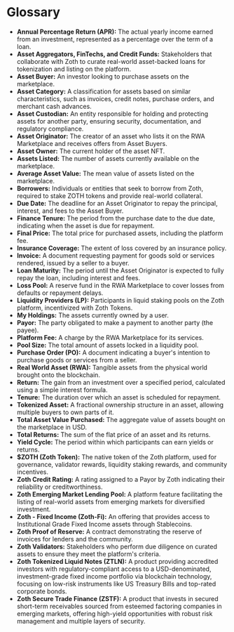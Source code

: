 # Glossary

* **Annual Percentage Return (APR):** The actual yearly income earned from an investment, represented as a percentage over the term of a loan.
* **Asset Aggregators, FinTechs, and Credit Funds:** Stakeholders that collaborate with Zoth to curate real-world asset-backed loans for tokenization and listing on the platform.
* **Asset Buyer:** An investor looking to purchase assets on the marketplace.
* **Asset Category:** A classification for assets based on similar characteristics, such as invoices, credit notes, purchase orders, and merchant cash advances.
* **Asset Custodian:** An entity responsible for holding and protecting assets for another party, ensuring security, documentation, and regulatory compliance.
* **Asset Originator:** The creator of an asset who lists it on the RWA Marketplace and receives offers from Asset Buyers.
* **Asset Owner:** The current holder of the asset NFT.
* **Assets Listed:** The number of assets currently available on the marketplace.
* **Average Asset Value:** The mean value of assets listed on the marketplace.
* **Borrowers:** Individuals or entities that seek to borrow from Zoth, required to stake ZOTH tokens and provide real-world collateral.
* **Due Date:** The deadline for an Asset Originator to repay the principal, interest, and fees to the Asset Buyer.
* **Finance Tenure:** The period from the purchase date to the due date, indicating when the asset is due for repayment.
* **Final Price:** The total price for purchased assets, including the platform fee.
* **Insurance Coverage:** The extent of loss covered by an insurance policy.
* **Invoice:** A document requesting payment for goods sold or services rendered, issued by a seller to a buyer.
* **Loan Maturity:** The period until the Asset Originator is expected to fully repay the loan, including interest and fees.
* **Loss Pool:** A reserve fund in the RWA Marketplace to cover losses from defaults or repayment delays.
* **Liquidity Providers (LP):** Participants in liquid staking pools on the Zoth platform, incentivized with Zoth Tokens.
* **My Holdings:** The assets currently owned by a user.
* **Payor:** The party obligated to make a payment to another party (the payee).
* **Platform Fee:** A charge by the RWA Marketplace for its services.
* **Pool Size:** The total amount of assets locked in a liquidity pool.
* **Purchase Order (PO):** A document indicating a buyer's intention to purchase goods or services from a seller.
* **Real World Asset (RWA):** Tangible assets from the physical world brought onto the blockchain.
* **Return:** The gain from an investment over a specified period, calculated using a simple interest formula.
* **Tenure:** The duration over which an asset is scheduled for repayment.
* **Tokenized Asset:** A fractional ownership structure in an asset, allowing multiple buyers to own parts of it.
* **Total Asset Value Purchased:** The aggregate value of assets bought on the marketplace in USD.
* **Total Returns:** The sum of the flat price of an asset and its returns.
* **Yield Cycle:** The period within which participants can earn yields or returns.
* **$ZOTH (Zoth Token):** The native token of the Zoth platform, used for governance, validator rewards, liquidity staking rewards, and community incentives.
* **Zoth Credit Rating:** A rating assigned to a Payor by Zoth indicating their reliability or creditworthiness.
* **Zoth Emerging Market Lending Pool:** A platform feature facilitating the listing of real-world assets from emerging markets for diversified investment.
* **Zoth - Fixed Income (Zoth-Fi):** An offering that provides access to Institutional Grade Fixed Income assets through Stablecoins.
* **Zoth Proof of Reserve:** A contract demonstrating the reserve of invoices for lenders and the community.
* **Zoth Validators:** Stakeholders who perform due diligence on curated assets to ensure they meet the platform's criteria.
* **Zoth Tokenized Liquid Notes (ZTLN):** A product providing accredited investors with regulatory-compliant access to a USD-denominated, investment-grade fixed income portfolio via blockchain technology, focusing on low-risk instruments like US Treasury Bills and top-rated corporate bonds.
* **Zoth Secure Trade Finance (ZSTF):** A product that invests in secured short-term receivables sourced from esteemed factoring companies in emerging markets, offering high-yield opportunities with robust risk management and multiple layers of security.
